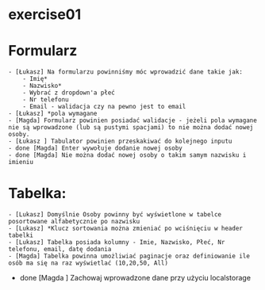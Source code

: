 # exercise01

# Formularz

	- [Łukasz] Na formularzu powinniśmy móc wprowadzić dane takie jak:
		- Imię*
		- Nazwisko*
		- Wybrać z dropdown'a płeć
		- Nr telefonu
		- Email - walidacja czy na pewno jest to email
	- [Łukasz] *pola wymagane
	- [Magda] Formularz powinien posiadać walidacje - jeżeli pola wymagane nie są wprowadzone (lub są pustymi spacjami) to nie można dodać nowej osoby.
	- [Łukasz ] Tabulator powinien przeskakiwać do kolejnego inputu
	- done [Magda] Enter wywołuje dodanie nowej osoby
	- done [Magda] Nie można dodać nowej osoby o takim samym nazwisku i imieniu
	
# Tabelka:

	- [Lukasz] Domyślnie Osoby powinny być wyświetlone w tabelce posortowane alfabetycznie po nazwisku
	- [Lukasz] *Klucz sortowania można zmieniać po wciśnięciu w header tabelki
	- [Lukasz] Tabelka posiada kolumny - Imie, Nazwisko, Płeć, Nr telefonu, email, datę dodania
	- [Magda] Tabelka powinna umożliwiać paginacje oraz definiowanie ile osób ma się na raz wyświetlać (10,20,50, All)
	
	
- done [Magda ] Zachowaj wprowadzone dane przy użyciu localstorage 
